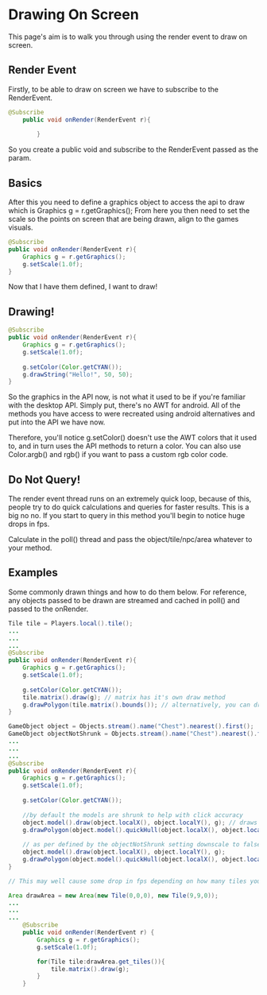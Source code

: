 # Drawing On Screen

This page's aim is to walk you through using the render event to draw on screen.

## Render Event

Firstly, to be able to draw on screen we have to subscribe to the RenderEvent.

```java
@Subscribe
	public void onRender(RenderEvent r){
		
        }
```

So you create a public void and subscribe to the RenderEvent passed as the param.

## Basics

After this you need to define a graphics object to access the api to draw which is Graphics g = r.getGraphics();
From here you then need to set the scale so the points on screen that are being drawn, align to the games visuals. 

```java
@Subscribe
public void onRender(RenderEvent r){
	Graphics g = r.getGraphics();
	g.setScale(1.0f);
}
```

Now that I have them defined, I want to draw!

## Drawing!

```java
@Subscribe
public void onRender(RenderEvent r){
	Graphics g = r.getGraphics();
	g.setScale(1.0f);
	
	g.setColor(Color.getCYAN());
	g.drawString("Hello!", 50, 50);
}
```

So the graphics in the API now, is not what it used to be if you're familiar with the desktop API. Simply put, there's no AWT for android. All of the
methods you have access to were recreated using android alternatives and put into the API we have now. 

Therefore, you'll notice g.setColor() doesn't use the AWT colors that it used to, and in turn uses the API methods to return a color. You can also use Color.argb()
and rgb() if you want to pass a custom rgb color code.

## Do Not Query!

The render event thread runs on an extremely quick loop, because of this, people try to do quick calculations and queries for faster results. This is a big no no. 
If you start to query in this method you'll begin to notice huge drops in fps.

Calculate in the poll() thread and pass the object/tile/npc/area whatever to your method.

## Examples

Some commonly drawn things and how to do them below. For reference, any objects passed to be drawn are streamed and cached in poll() and passed to the onRender.

```java
Tile tile = Players.local().tile();
...
...
...
@Subscribe
public void onRender(RenderEvent r){
	Graphics g = r.getGraphics();
	g.setScale(1.0f);
	
	g.setColor(Color.getCYAN());
	tile.matrix().draw(g); // matrix has it's own draw method
	g.drawPolygon(tile.matrix().bounds()); // alternatively, you can draw the polygon (this requires the scale to be set above)
}
```

```java
GameObject object = Objects.stream().name("Chest").nearest().first();
GameObject objectNotShrunk = Objects.stream().name("Chest").nearest().first().downscale(false);
...
...
...
@Subscribe
public void onRender(RenderEvent r){
	Graphics g = r.getGraphics();
	g.setScale(1.0f);
	
	g.setColor(Color.getCYAN());
	
	//by default the models are shrunk to help with click accuracy
	object.model().draw(object.localX(), object.localY(), g); // draws the model
	g.drawPolygon(object.model().quickHull(object.localX(), object.localY())); // draws the hull of the model
        
    // as per defined by the objectNotShrunk setting downscale to false, you can also then draw the same thing full size    
    object.model().draw(object.localX(), object.localY(), g);
	g.drawPolygon(object.model().quickHull(object.localX(), object.localY()));
}
```
```java
// This may well cause some drop in fps depending on how many tiles you have in your area.

Area drawArea = new Area(new Tile(0,0,0), new Tile(9,9,0));
...
...
...
	@Subscribe
	public void onRender(RenderEvent r) {
		Graphics g = r.getGraphics();
		g.setScale(1.0f);

		for(Tile tile:drawArea.get_tiles()){
			tile.matrix().draw(g);
		}
	}
```
